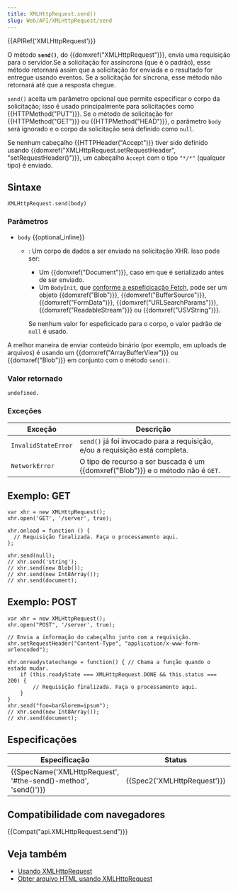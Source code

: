```yaml
---
title: XMLHttpRequest.send()
slug: Web/API/XMLHttpRequest/send
---
```

{{APIRef('XMLHttpRequest')}}

O método **`send()`**, do {{domxref("XMLHttpRequest")}}, envia uma requisição para o servidor.Se a solicitação for assíncrona (que é o padrão), esse método retornará assim que a solicitação for enviada e o resultado for entregue usando eventos. Se a solicitação for síncrona, esse método não retornará até que a resposta chegue.

`send()` aceita um parâmetro opcional que permite especificar o corpo da solicitação; isso é usado principalmente para solicitações como {{HTTPMethod("PUT")}}. Se o método de solicitação for {{HTTPMethod("GET")}} ou {{HTTPMethod("HEAD")}}, o parâmetro `body` será ignorado e o corpo da solicitação será definido como `null`.

Se nenhum cabeçalho {{HTTPHeader("Accept")}} tiver sido definido usando {{domxref("XMLHttpRequest.setRequestHeader", "setRequestHeader()")}}, um cabeçalho `Accept` com o tipo `"*/*"` (qualquer tipo) é enviado.

## Sintaxe

```
XMLHttpRequest.send(body)
```

### Parâmetros

- `body` {{optional_inline}}

  - : Um corpo de dados a ser enviado na solicitação XHR. Isso pode ser:

    - Um {{domxref("Document")}}, caso em que é serializado antes de ser enviado.
    - Um `BodyInit`, que [conforme a espeficicação Fetch](https://fetch.spec.whatwg.org/#bodyinit), pode ser um objeto {{domxref("Blob")}}, {{domxref("BufferSource")}}, {{domxref("FormData")}}, {{domxref("URLSearchParams")}}, {{domxref("ReadableStream")}} ou {{domxref("USVString")}}.

    Se nenhum valor for espeficicado para o corpo, o valor padrão de `null` é usado.

A melhor maneira de enviar conteúdo binário (por exemplo, em uploads de arquivos) é usando um {{domxref("ArrayBufferView")}} ou {{domxref("Blob")}} em conjunto com o método `send()`.

### Valor retornado

`undefined.`

### Exceções

| Exceção             | Descrição                                                                             |
| ------------------- | ------------------------------------------------------------------------------------- |
| `InvalidStateError` | `send()` já foi invocado para a requisição, e/ou a requisição está completa.          |
| `NetworkError`      | O tipo de recurso a ser buscada é um {{domxref("Blob")}} e o método não é `GET`. |

## Exemplo: GET

```
var xhr = new XMLHttpRequest();
xhr.open('GET', '/server', true);

xhr.onload = function () {
  // Requisição finalizada. Faça o processamento aqui.
};

xhr.send(null);
// xhr.send('string');
// xhr.send(new Blob());
// xhr.send(new Int8Array());
// xhr.send(document);
```

## Exemplo: POST

```
var xhr = new XMLHttpRequest();
xhr.open("POST", '/server', true);

// Envia a informação do cabeçalho junto com a requisição.
xhr.setRequestHeader("Content-Type", "application/x-www-form-urlencoded");

xhr.onreadystatechange = function() { // Chama a função quando o estado mudar.
    if (this.readyState === XMLHttpRequest.DONE && this.status === 200) {
        // Requisição finalizada. Faça o processamento aqui.
    }
}
xhr.send("foo=bar&lorem=ipsum");
// xhr.send(new Int8Array());
// xhr.send(document);
```

## Especificações

| Especificação                                                                        | Status                               | Comentário             |
| ------------------------------------------------------------------------------------ | ------------------------------------ | ---------------------- |
| {{SpecName('XMLHttpRequest', '#the-send()-method', 'send()')}} | {{Spec2('XMLHttpRequest')}} | WHATWG living standard |

## Compatibilidade com navegadores

{{Compat("api.XMLHttpRequest.send")}}

## Veja também

- [Usando XMLHttpRequest](/pt-BR/docs/Web/API/XMLHttpRequest/Usando_XMLHttpRequest)
- [Obter arquivo HTML usando XMLHttpRequest](/pt-BR/docs/Web/API/XMLHttpRequest/HTML_in_XMLHttpRequest)
